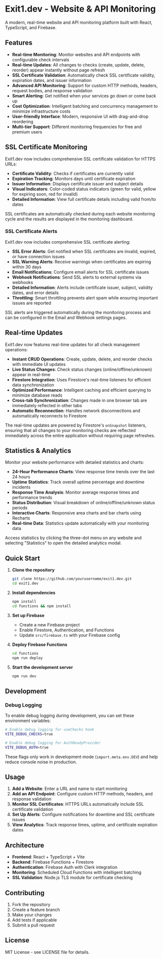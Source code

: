 # Exit1.dev - Website & API Monitoring

A modern, real-time website and API monitoring platform built with React, TypeScript, and Firebase.

## Features

- **Real-time Monitoring**: Monitor websites and API endpoints with configurable check intervals
- **Real-time Updates**: All changes to checks (create, update, delete, reorder) appear instantly without page refresh
- **SSL Certificate Validation**: Automatically check SSL certificate validity, expiration dates, and issuer information
- **Advanced API Monitoring**: Support for custom HTTP methods, headers, request bodies, and response validation
- **Smart Alerting**: Get notified when your services go down or come back up
- **Cost Optimization**: Intelligent batching and concurrency management to minimize infrastructure costs
- **User-friendly Interface**: Modern, responsive UI with drag-and-drop reordering
- **Multi-tier Support**: Different monitoring frequencies for free and premium users

## SSL Certificate Monitoring

Exit1.dev now includes comprehensive SSL certificate validation for HTTPS URLs:

- **Certificate Validity**: Checks if certificates are currently valid
- **Expiration Tracking**: Monitors days until certificate expiration
- **Issuer Information**: Displays certificate issuer and subject details
- **Visual Indicators**: Color-coded status indicators (green for valid, yellow for expiring soon, red for invalid)
- **Detailed Information**: View full certificate details including valid from/to dates

SSL certificates are automatically checked during each website monitoring cycle and the results are displayed in the monitoring dashboard.

### SSL Certificate Alerts

Exit1.dev now includes comprehensive SSL certificate alerting:

- **SSL Error Alerts**: Get notified when SSL certificates are invalid, expired, or have connection issues
- **SSL Warning Alerts**: Receive warnings when certificates are expiring within 30 days
- **Email Notifications**: Configure email alerts for SSL certificate issues
- **Webhook Notifications**: Send SSL alerts to external systems via webhooks
- **Detailed Information**: Alerts include certificate issuer, subject, validity dates, and error details
- **Throttling**: Smart throttling prevents alert spam while ensuring important issues are reported

SSL alerts are triggered automatically during the monitoring process and can be configured in the Email and Webhook settings pages.

## Real-time Updates

Exit1.dev now features real-time updates for all check management operations:

- **Instant CRUD Operations**: Create, update, delete, and reorder checks with immediate UI updates
- **Live Status Changes**: Check status changes (online/offline/unknown) appear in real-time
- **Firestore Integration**: Uses Firestore's real-time listeners for efficient data synchronization
- **Optimized Performance**: Intelligent caching and efficient querying to minimize database reads
- **Cross-tab Synchronization**: Changes made in one browser tab are immediately reflected in other tabs
- **Automatic Reconnection**: Handles network disconnections and automatically reconnects to Firestore

The real-time updates are powered by Firestore's `onSnapshot` listeners, ensuring that all changes to your monitoring checks are reflected immediately across the entire application without requiring page refreshes.

## Statistics & Analytics

Monitor your website performance with detailed statistics and charts:

- **24-Hour Performance Charts**: View response time trends over the last 24 hours
- **Uptime Statistics**: Track overall uptime percentage and downtime incidents
- **Response Time Analysis**: Monitor average response times and performance trends
- **Status Distribution**: Visual breakdown of online/offline/unknown status periods
- **Interactive Charts**: Responsive area charts and bar charts using Recharts
- **Real-time Data**: Statistics update automatically with your monitoring data

Access statistics by clicking the three-dot menu on any website and selecting "Statistics" to open the detailed analytics modal.

## Quick Start

1. **Clone the repository**
   ```bash
   git clone https://github.com/yourusername/exit1.dev.git
   cd exit1.dev
   ```

2. **Install dependencies**
   ```bash
   npm install
   cd functions && npm install
   ```

3. **Set up Firebase**
   - Create a new Firebase project
   - Enable Firestore, Authentication, and Functions
   - Update `src/firebase.ts` with your Firebase config

4. **Deploy Firebase Functions**
   ```bash
   cd functions
   npm run deploy
   ```

5. **Start the development server**
   ```bash
   npm run dev
   ```

## Development

### Debug Logging

To enable debug logging during development, you can set these environment variables:

```bash
# Enable debug logging for useChecks hook
VITE_DEBUG_CHECKS=true

# Enable debug logging for AuthReadyProvider
VITE_DEBUG_AUTH=true
```

These flags only work in development mode (`import.meta.env.DEV`) and help reduce console noise in production.

## Usage

1. **Add a Website**: Enter a URL and name to start monitoring
2. **Add an API Endpoint**: Configure custom HTTP methods, headers, and response validation
3. **Monitor SSL Certificates**: HTTPS URLs automatically include SSL certificate validation
4. **Set Up Alerts**: Configure notifications for downtime and SSL certificate issues
5. **View Analytics**: Track response times, uptime, and certificate expiration dates

## Architecture

- **Frontend**: React + TypeScript + Vite
- **Backend**: Firebase Functions + Firestore
- **Authentication**: Firebase Auth with Clerk integration
- **Monitoring**: Scheduled Cloud Functions with intelligent batching
- **SSL Validation**: Node.js TLS module for certificate checking

## Contributing

1. Fork the repository
2. Create a feature branch
3. Make your changes
4. Add tests if applicable
5. Submit a pull request

## License

MIT License - see LICENSE file for details.
